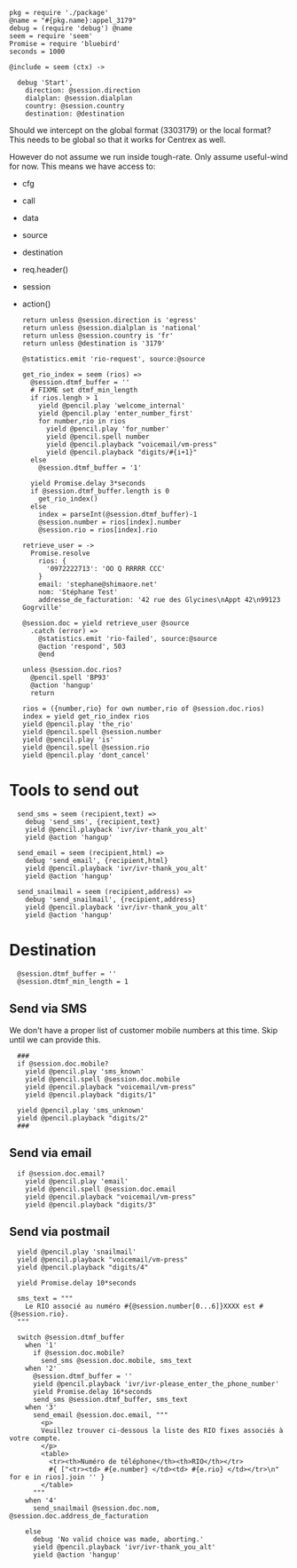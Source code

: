     pkg = require './package'
    @name = "#{pkg.name}:appel_3179"
    debug = (require 'debug') @name
    seem = require 'seem'
    Promise = require 'bluebird'
    seconds = 1000

    @include = seem (ctx) ->

      debug 'Start',
        direction: @session.direction
        dialplan: @session.dialplan
        country: @session.country
        destination: @destination

Should we intercept on the global format (3303179) or the local format?
This needs to be global so that it works for Centrex as well.

However do not assume we run inside tough-rate. Only assume useful-wind for now. This means we have access to:
- cfg
- call
- data
- source
- destination
- req.header()
- session
- action()

      return unless @session.direction is 'egress'
      return unless @session.dialplan is 'national'
      return unless @session.country is 'fr'
      return unless @destination is '3179'

      @statistics.emit 'rio-request', source:@source

      get_rio_index = seem (rios) =>
        @session.dtmf_buffer = ''
        # FIXME set dtmf_min_length
        if rios.lengh > 1
          yield @pencil.play 'welcome_internal'
          yield @pencil.play 'enter_number_first'
          for number,rio in rios
            yield @pencil.play 'for_number'
            yield @pencil.spell number
            yield @pencil.playback "voicemail/vm-press"
            yield @pencil.playback "digits/#{i+1}"
        else
          @session.dtmf_buffer = '1'

        yield Promise.delay 3*seconds
        if @session.dtmf_buffer.length is 0
          get_rio_index()
        else
          index = parseInt(@session.dtmf_buffer)-1
          @session.number = rios[index].number
          @session.rio = rios[index].rio

      retrieve_user = ->
        Promise.resolve
          rios: {
            '0972222713': 'OO Q RRRRR CCC'
          }
          email: 'stephane@shimaore.net'
          nom: 'Stéphane Test'
          addresse_de_facturation: '42 rue des Glycines\nAppt 42\n99123 Gogrville'

      @session.doc = yield retrieve_user @source
        .catch (error) =>
          @statistics.emit 'rio-failed', source:@source
          @action 'respond', 503
          @end

      unless @session.doc.rios?
        @pencil.spell 'BP93'
        @action 'hangup'
        return

      rios = ({number,rio} for own number,rio of @session.doc.rios)
      index = yield get_rio_index rios
      yield @pencil.play 'the_rio'
      yield @pencil.spell @session.number
      yield @pencil.play 'is'
      yield @pencil.spell @session.rio
      yield @pencil.play 'dont_cancel'


Tools to send out
=================

      send_sms = seem (recipient,text) =>
        debug 'send_sms', {recipient,text}
        yield @pencil.playback 'ivr/ivr-thank_you_alt'
        yield @action 'hangup'

      send_email = seem (recipient,html) =>
        debug 'send_email', {recipient,html}
        yield @pencil.playback 'ivr/ivr-thank_you_alt'
        yield @action 'hangup'

      send_snailmail = seem (recipient,address) =>
        debug 'send_snailmail', {recipient,address}
        yield @pencil.playback 'ivr/ivr-thank_you_alt'
        yield @action 'hangup'


Destination
===========

      @session.dtmf_buffer = ''
      @session.dtmf_min_length = 1

Send via SMS
------------

We don't have a proper list of customer mobile numbers at this time. Skip until we can provide this.

      ###
      if @session.doc.mobile?
        yield @pencil.play 'sms_known'
        yield @pencil.spell @session.doc.mobile
        yield @pencil.playback "voicemail/vm-press"
        yield @pencil.playback "digits/1"

      yield @pencil.play 'sms_unknown'
      yield @pencil.playback "digits/2"
      ###

Send via email
--------------

      if @session.doc.email?
        yield @pencil.play 'email'
        yield @pencil.spell @session.doc.email
        yield @pencil.playback "voicemail/vm-press"
        yield @pencil.playback "digits/3"

Send via postmail
-----------------

      yield @pencil.play 'snailmail'
      yield @pencil.playback "voicemail/vm-press"
      yield @pencil.playback "digits/4"

      yield Promise.delay 10*seconds

      sms_text = """
        Le RIO associé au numéro #{@session.number[0...6]}XXXX est #{@session.rio}.
      """

      switch @session.dtmf_buffer
        when '1'
          if @session.doc.mobile?
            send_sms @session.doc.mobile, sms_text
        when '2'
          @session.dtmf_buffer = ''
          yield @pencil.playback 'ivr/ivr-please_enter_the_phone_number'
          yield Promise.delay 16*seconds
          send_sms @session.dtmf_buffer, sms_text
        when '3'
          send_email @session.doc.email, """
            <p>
            Veuillez trouver ci-dessous la liste des RIO fixes associés à votre compte.
            </p>
            <table>
              <tr><th>Numéro de téléphone</th><th>RIO</th></tr>
              #{ ["<tr><td> #{e.number} </td><td> #{e.rio} </td></tr>\n" for e in rios].join '' }
            </table>
          """
        when '4'
          send_snailmail @session.doc.nom, @session.doc.address_de_facturation

        else
          debug 'No valid choice was made, aborting.'
          yield @pencil.playback 'ivr/ivr-thank_you_alt'
          yield @action 'hangup'
